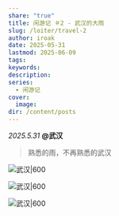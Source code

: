 ```yaml
---
share: "true"
title: 闲游记 ＃2 - 武汉的大雨
slug: /loiter/travel-2
author: iroak
date: 2025-05-31
lastmod: 2025-06-09
tags: 
keywords: 
description: 
series:
  - 闲游记
cover:
  image: 
dir: /content/posts
---
```

*2025.5.31*  **@武汉**
>熟悉的雨，不再熟悉的武汉

![武汉|600](https://i-echo.oss-cn-shenzhen.aliyuncs.com/img/aa985446784d016b843d036af980e949.jpg)

![武汉|600](https://i-echo.oss-cn-shenzhen.aliyuncs.com/img/a66eb77824a2c7e77d5b9e39cc7bb0e2.jpg)

![武汉|600](https://i-echo.oss-cn-shenzhen.aliyuncs.com/img/4cb94ebfe0f5b01072314bf059519200.jpg)
